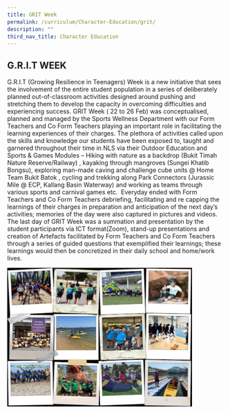 ```yaml
---
title: GRIT Week
permalink: /curriculum/Character-Education/grit/
description: ""
third_nav_title: Character Education
---
```

## G.R.I.T WEEK

G.R.I.T (Growing Resilience in Teenagers) Week is a new initiative that sees the involvement of the entire student population in a series of deliberately planned out-of-classroom activities designed around pushing and stretching them to develop the capacity in overcoming difficulties and experiencing success. GRIT Week ( 22 to 26 Feb) was conceptualised, planned and managed by the Sports Wellness Department with our Form Teachers and Co Form Teachers playing an important role in facilitating the learning experiences of their charges. The plethora of activities called upon the skills and knowledge our students have been exposed to, taught and garnered throughout their time in NLS via their Outdoor Education and Sports & Games Modules – Hiking with nature as a backdrop (Bukit Timah Nature Reserve/Railway) , kayaking through mangroves (Sungei Khatib Bongsu), exploring man-made caving and challenge cube units @ Home Team Bukit Batok , cycling and trekking along Park Connectors (Jurassic Mile @ ECP, Kallang Basin Waterway) and working as teams through various sports and carnival games etc.  Everyday ended with Form Teachers and Co Form Teachers debriefing, facilitating and re capping the learnings of their charges in preparation and anticipation of the next day’s activities; memories of the day were also captured in pictures and videos. The last day of GRIT Week was a summation and presentation by the student participants via ICT format(Zoom), stand-up presentations and creation of Artefacts facilitated by Form Teachers and Co Form Teachers through a series of guided questions that exemplified their learnings; these learnings would then be concretized in their daily school and home/work lives.

<img src="/images/SWGRIT.jpg" style="width:85%">